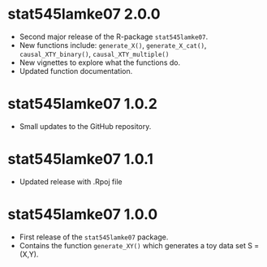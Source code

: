 # stat545lamke07 2.0.0

* Second major release of the R-package `stat545lamke07`.
* New functions include: `generate_X()`, `generate_X_cat()`, `causal_XTY_binary()`, `causal_XTY_multiple()`
* New vignettes to explore what the functions do.
* Updated function documentation.

# stat545lamke07 1.0.2

* Small updates to the GitHub repository.

# stat545lamke07 1.0.1

* Updated release with .Rpoj file

# stat545lamke07 1.0.0

* First release of the `stat545lamke07` package.
* Contains the function `generate_XY()` which generates a toy data set S = (X,Y).
